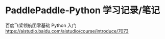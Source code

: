 # PaddlePaddle-Python 学习记录/笔记

百度飞桨领航团零基础 Python 入门 <https://aistudio.baidu.com/aistudio/course/introduce/7073>
